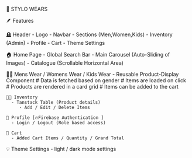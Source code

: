 🏬 STYLO WEARS

🪶 Features
   
   🪦 Header
     - Logo
     - Navbar
       - Sections (Men,Women,Kids) 
       - Inventory (Admin) 
       - Profile
       - Cart
       - Theme Settings
    
   🏠 Home Page
      - Global Search Bar
      - Main Carousel (Auto-Sliding of Images)
      - Catalogue (Scrollable Horizontal Area)

   👗👕 Mens Wear / Womens Wear / Kids Wear
      - Reusable Product-Display Component
          # Data is fetched based on gender
          # Items are loaded on click
          # Products are rendered in a card grid
          # Items can be added to the cart

    🧑‍💻 Inventory
      - Tanstack Table (Product details)
         - Add / Edit / Delete Items 

    👤 Profile [🔥Firebase Authentication ]
      - Login / Logout (Role based access)

    🛒 Cart 
      - Added Cart Items / Quantity / Grand Total

   💡 Theme Settings
      - light / dark mode settings
    



   

    

























